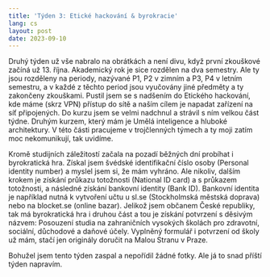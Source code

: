 ```yaml
---
title: 'Týden 3: Etické hackování & byrokracie'
lang: cs
layout: post
date: 2023-09-10
---
```


Druhý týden už vše nabralo na obrátkách a není divu, když první zkouškové začíná už 13. října. Akademický rok je sice rozdělen na dva semestry. Ale ty jsou rozděleny na periody, nazývané P1, P2 v zimním a P3, P4 v letním semestru, a v každé z těchto period jsou vyučovány jiné předměty a ty zakončeny zkouškami. Pustil jsem se s nadšením do Etického hackování, kde máme (skrz VPN) přístup do sítě a naším cílem je napadat zařízení na síť připojených. Do kurzu jsem se velmi nadchnul a strávil s ním velkou část týdne. Druhým kurzem, který mám je Umělá inteligence a hluboké architektury. V této části pracujeme v trojčlenných týmech a ty moji zatím moc nekomunikují, tak uvidíme.

Kromě studijních záležitostí začala na pozadí běžných dní probíhat i byrokratická hra. Získal jsem švédské identifikační číslo osoby (Personal identity number) a myslel jsem si, že mám vyhráno. Ale nikoliv, dalším krokem je získání průkazu totožnosti (National ID card) a s průkazem totožnosti, a následné získání bankovní identity (Bank ID). Bankovní identita je například nutná k vytvoření učtu u sl.se (Stockholmská městská doprava) nebo na blocket.se (online bazar). Jelikož jsem občanem České republiky, tak má byrokratická hra i druhou část a tou je získání potvrzení s děsivým názvem: Posouzení studia na zahraničních vysokých školách pro zdravotní, sociální, důchodové a daňové účely. Vyplněný formulář i potvrzení od školy už mám, stačí jen originály doručit na Malou Stranu v Praze.

Bohužel jsem tento týden zaspal a nepořídil žádné fotky. Ale já to snad příští týden napravím.
